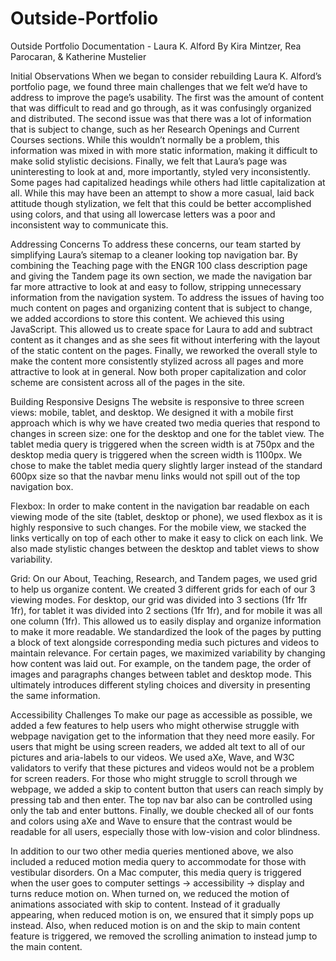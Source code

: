 # Outside-Portfolio

Outside Portfolio Documentation - Laura K. Alford
By Kira Mintzer, Rea Parocaran, &
Katherine Mustelier


Initial Observations
When we began to consider rebuilding Laura K. Alford’s portfolio page, we found three main challenges that we felt we’d have to address to improve the page’s usability. The first was the amount of content that was difficult to read and go through, as it was confusingly organized and distributed. The second issue was that there was a lot of information that is subject to change, such as her Research Openings and Current Courses sections. While this wouldn’t normally be a problem, this information was mixed in with more static information, making it difficult to make solid stylistic decisions. Finally, we felt that Laura’s page was uninteresting to look at and, more importantly, styled very inconsistently. Some pages had capitalized headings while others had little capitalization at all. While this may have been an attempt to show a more casual, laid back attitude though stylization, we felt that this could be better accomplished using colors, and that using all lowercase letters was a poor and inconsistent way to communicate this.

Addressing Concerns
To address these concerns, our team started by simplifying Laura’s sitemap to a cleaner looking top navigation bar. By combining the Teaching page with the ENGR 100 class description page and giving the Tandem page its own section, we made the navigation bar far more attractive to look at and easy to follow, stripping unnecessary information from the navigation system. To address the issues of having too much content on pages and organizing content that is subject to change, we added accordions to store this content. We achieved this using JavaScript. This allowed us to create space for Laura to add and subtract content as it changes and as she sees fit without interfering with the layout of the static content on the pages. Finally, we reworked the overall style to make the content more consistently stylized across all pages and more attractive to look at in general. Now both proper capitalization and color scheme are consistent across all of the pages in the site.


Building Responsive Designs
The website is responsive to three screen views: mobile, tablet, and desktop. We designed it with a mobile first approach which is why we have created two media queries that respond to changes in screen size: one for the desktop and one for the tablet view. The tablet media query is triggered when the screen width is at 750px and the desktop media query is triggered when the screen width is 1100px. We chose to make the tablet media query slightly larger instead of the standard 600px size so that the navbar menu links would not spill out of the top navigation box.  

Flexbox: In order to make content in the navigation bar readable on each viewing mode of the site (tablet, desktop or phone), we used flexbox as it is highly responsive to such changes. For the mobile view, we stacked the links vertically on top of each other to make it easy to click on each link. We also made stylistic changes between the desktop and tablet views to show variability.

Grid: On our About, Teaching, Research, and Tandem pages, we used grid to help us organize content. We created 3 different grids for each of our 3 viewing modes. For desktop, our grid was divided into 3 sections (1fr 1fr 1fr), for tablet it was divided into 2 sections (1fr 1fr), and for mobile it was all one column (1fr). This allowed us to easily display and organize information to make it more readable. We standardized the look of the pages by putting a block of text alongside corresponding media such pictures and videos to maintain relevance. For certain pages, we maximized variability by changing how content was laid out. For example, on the tandem page, the order of images and paragraphs changes between tablet and desktop mode. This ultimately introduces different styling choices and diversity in presenting the same information.  


Accessibility Challenges
To make our page as accessible as possible, we added a few features to help users who might otherwise struggle with webpage navigation get to the information that they need more easily. For users that might be using screen readers, we added alt text to all of our pictures and aria-labels to our videos. We used aXe, Wave, and W3C validators to verify that these pictures and videos would not be a problem for screen readers. For those who might struggle to scroll through we webpage, we added a skip to content button that users can reach simply by pressing tab and then enter. The top nav bar also can be controlled using only the tab and enter buttons. Finally, we double checked all of our fonts and colors using aXe and Wave to ensure that the contrast would be readable for all users, especially those with low-vision and color blindness.

In addition to our two other media queries mentioned above, we also included a reduced motion media query to accommodate for those with vestibular disorders. On a Mac computer, this media query is triggered when the user goes to computer settings → accessibility → display and turns reduce motion on. When turned on, we reduced the motion of animations associated with skip to content. Instead of it gradually appearing, when reduced motion is on, we ensured that it simply pops up instead. Also, when reduced motion is on and the skip to main content feature is triggered, we removed the scrolling animation to instead jump to the main content. 
